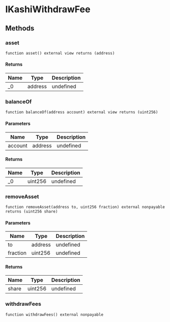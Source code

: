 # IKashiWithdrawFee

## Methods

### asset

```solidity
function asset() external view returns (address)
```

#### Returns

| Name | Type    | Description |
| ---- | ------- | ----------- |
| \_0  | address | undefined   |

### balanceOf

```solidity
function balanceOf(address account) external view returns (uint256)
```

#### Parameters

| Name    | Type    | Description |
| ------- | ------- | ----------- |
| account | address | undefined   |

#### Returns

| Name | Type    | Description |
| ---- | ------- | ----------- |
| \_0  | uint256 | undefined   |

### removeAsset

```solidity
function removeAsset(address to, uint256 fraction) external nonpayable returns (uint256 share)
```

#### Parameters

| Name     | Type    | Description |
| -------- | ------- | ----------- |
| to       | address | undefined   |
| fraction | uint256 | undefined   |

#### Returns

| Name  | Type    | Description |
| ----- | ------- | ----------- |
| share | uint256 | undefined   |

### withdrawFees

```solidity
function withdrawFees() external nonpayable
```
